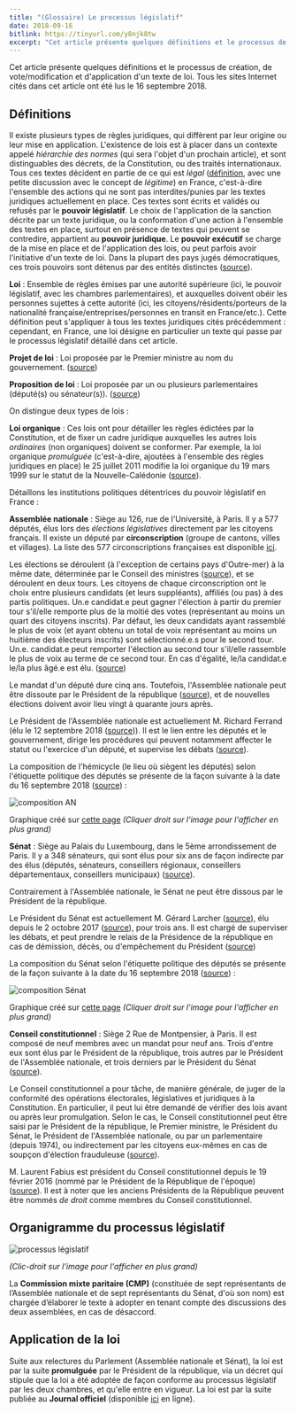 ```yaml
---
title: "(Glossaire) Le processus législatif"
date: 2018-09-16
bitlink: https://tinyurl.com/y8njk8tw
excerpt: "Cet article présente quelques définitions et le processus de création, de vote/modification et d'application d'un texte de loi."
---
```


Cet article présente quelques définitions et le processus de création, de vote/modification et d'application d'un texte de loi. Tous les sites Internet cités dans cet article ont été lus le 16 septembre 2018.

## Définitions

Il existe plusieurs types de règles juridiques, qui diffèrent par leur origine ou leur mise en application. L'existence de lois est à placer dans un contexte appelé *hiérarchie des normes* (qui sera l'objet d'un prochain article), et sont distinguables des décrets, de la Constitution, ou des traités internationaux. Tous ces textes décident en partie de ce qui est *légal* ([définition](https://www.universalis.fr/encyclopedie/legalite/), avec une petite discussion avec le concept de *légitime*) en France, c'est-à-dire l'ensemble des actions qui ne sont pas interdites/punies par les textes juridiques actuellement en place. Ces textes sont écrits et validés ou refusés par le **pouvoir législatif**. Le choix de l'application de la sanction décrite par un texte juridique, ou la conformation d'une action à l'ensemble des textes en place, surtout en présence de textes qui peuvent se contredire, appartient au **pouvoir juridique**. Le **pouvoir exécutif** se charge de la mise en place et de l'application des lois, ou peut parfois avoir l'initiative d'un texte de loi. Dans la plupart des pays jugés démocratiques, ces trois pouvoirs sont détenus par des entités distinctes ([source](http://www.vie-publique.fr/decouverte-institutions/institutions/approfondissements/separation-pouvoirs.html)).

**Loi** : Ensemble de règles émises par une autorité supérieure (ici, le pouvoir législatif, avec les chambres parlementaires), et auxquelles doivent obéir les personnes sujettes à cette autorité (ici, les citoyens/résidents/porteurs de la nationalité française/entreprises/personnes en transit en France/etc.). Cette définition peut s'appliquer à tous les textes juridiques cités précédemment : cependant, en France, une loi désigne en particulier un texte qui passe par le processus législatif détaillé dans cet article.

**Projet de loi** : Loi proposée par le Premier ministre au nom du gouvernement. ([source](http://www.vie-publique.fr/th/glossaire/projet-loi.html))

**Proposition de loi** : Loi proposée par un ou plusieurs parlementaires (député(s) ou sénateur(s)). ([source](http://www.vie-publique.fr/th/glossaire/proposition-loi.html))

On distingue deux types de lois :

**Loi organique** : Ces lois ont pour détailler les règles édictées par la Constitution, et de fixer un cadre juridique auxquelles les autres lois *ordinaires* (non organiques) doivent se conformer. Par exemple, la loi organique *promulguée* (c'est-à-dire, ajoutées à l'ensemble des règles juridiques en place) le 25 juillet 2011 modifie la loi organique du 19 mars 1999 sur le statut de la Nouvelle-Calédonie ([source](http://www.vie-publique.fr/actualite/panorama/texte-vote/loi-organique-du-25-juillet-2011-modifiant-article-121-loi-organique-no-99-209-du-19-mars-1999-relative-nouvelle-caledonie.html)).

Détaillons les institutions politiques détentrices du pouvoir législatif en France :

**Assemblée nationale** : Siège au 126, rue de l'Université, à Paris. Il y a 577 députés, élus lors des *élections législatives* directement par les citoyens français. Il existe un député par **circonscription** (groupe de cantons, villes et villages). La liste des 577 circonscriptions françaises est disponible [ici](https://www.legifrance.gouv.fr/affichCode.do;jsessionid=4BD0BA66D192172D1D1CDCC399786A89.tpdila10v_2?idSectionTA=LEGISCTA000006115471&cidTexte=LEGITEXT000006070239&dateTexte=20170516). 

Les élections se déroulent (à l'exception de certains pays d'Outre-mer) à la même date, déterminée par le Conseil des ministres ([source](http://www2.assemblee-nationale.fr/qui/elections-legislatives-des-11-et-18-juin-2017#node_39089)), et se déroulent en deux tours. Les citoyens de chaque circonscription ont le choix entre plusieurs candidats (et leurs suppléants), affiliés (ou pas) à des partis politiques. Un.e candidat.e peut gagner l'élection à partir du premier tour s'il/elle remporte plus de la moitié des votes (représentant au moins un quart des citoyens inscrits). Par défaut, les deux candidats ayant rassemblé le plus de voix (et ayant obtenu un total de voix représentant au moins un huitième des électeurs inscrits) sont sélectionné.e.s pour le second tour. Un.e. candidat.e peut remporter l'élection au second tour s'il/elle rassemble le plus de voix au terme de ce second tour. En cas d'égalité, le/la candidat.e le/la plus âgé.e est élu. ([source](http://www2.assemblee-nationale.fr/qui/elections-legislatives-des-11-et-18-juin-2017/elections-legislatives-mode-d-emploi#node_39091))

Le mandat d'un député dure cinq ans. Toutefois, l'Assemblée nationale peut être dissoute par le Président de la république ([source](http://www.vie-publique.fr/questions/dissolution-assemblee-nationale-arme-presidentielle.html)), et de nouvelles élections doivent avoir lieu vingt à quarante jours après.

Le Président de l'Assemblée nationale est actuellement M. Richard Ferrand (élu le 12 septembre 2018 ([source](http://presidence.assemblee-nationale.fr/actualites/election-du-president-de-l-assemblee-nationale))). Il est le lien entre les députés et le gouvernement, dirige les procédures qui peuvent notamment affecter le statut ou l'exercice d'un député, et supervise les débats ([source](http://www2.assemblee-nationale.fr/decouvrir-l-assemblee/role-et-pouvoirs-de-l-assemblee-nationale/les-organes-de-l-assemblee-nationale/le-president-de-l-assemblee-nationale)).

La composition de l'hémicycle (le lieu où siègent les députés) selon l'étiquette politique des députés se présente de la façon suivante à la date du 16 septembre 2018 ([source](http://www2.assemblee-nationale.fr/qui/recherche-d-un-depute-par-son-nom/modifications-a-la-composition-des-groupes)) : 

![composition AN](/images/dossiers/legislatif/composition-AN.png)

Graphique créé sur [cette page](https://www.chartgo.com/index_fr.jsp) *(Cliquer droit sur l'image pour l'afficher en plus grand)*

**Sénat** : Siège au Palais du Luxembourg, dans le 5ème arrondissement de Paris. Il y a 348 sénateurs, qui sont élus pour six ans de façon indirecte par des élus (députés, sénateurs, conseillers régionaux, conseillers départementaux, conseillers municipaux) ([source](http://www.senat.fr/role/senate.html)). 

Contrairement à l'Assemblée nationale, le Sénat ne peut être dissous par le Président de la république.

Le Président du Sénat est actuellement M. Gérard Larcher ([source](https://www.senat.fr/presidence/)), élu depuis le 2 octobre 2017 ([source](http://www.senat.fr/espace_presse/actualites/201709/election_du_president_du_president_du_senat.html)), pour trois ans. Il est chargé de superviser les débats, et peut prendre le relais de la Présidence de la république en cas de démission, décès, ou d'empêchement du Président ([source](https://www.senat.fr/role/orga.html#president))

La composition du Sénat selon l'étiquette politique des députés se présente de la façon suivante à la date du 16 septembre 2018 ([source](http://www.senat.fr/senateurs/grp.html)) : 

![composition Sénat](/images/dossiers/legislatif/composition-senat.png)

Graphique créé sur [cette page](https://www.chartgo.com/index_fr.jsp) *(Cliquer droit sur l'image pour l'afficher en plus grand)*

**Conseil constitutionnel** : Siège 2 Rue de Montpensier, à Paris. Il est composé de neuf membres avec un mandat pour neuf ans. Trois d'entre eux sont élus par le Président de la république, trois autres par le Président de l'Assemblée nationale, et trois derniers par le Président du Sénat ([source](https://www.conseil-constitutionnel.fr/le-conseil-constitutionnel)).

Le Conseil constitutionnel a pour tâche, de manière générale, de juger de la conformité des opérations électorales, législatives et juridiques à la Constitution. En particulier, il peut lui être demandé de vérifier des lois avant ou après leur promulgation. Selon le cas, le Conseil constitutionnel peut être saisi par le Président de la république, le Premier ministre, le Président du Sénat, le Président de l'Assemblée nationale, ou par un parlementaire (depuis 1974), ou indirectement par les citoyens eux-mêmes en cas de soupçon d'élection frauduleuse ([source](https://www.conseil-constitutionnel.fr/le-conseil-constitutionnel/comment-saisir-le-conseil-constitutionnel)).

M. Laurent Fabius est président du Conseil constitutionnel depuis le 19 février 2016 (nommé par le Président de la République de l'époque) ([source](https://www.conseil-constitutionnel.fr/les-membres)). Il est à noter que les anciens Présidents de la République peuvent être nommés *de droit* comme membres du Conseil constitutionnel.

## Organigramme du processus législatif

![processus législatif](/images/dossiers/legislatif/organigramme-legislatif.png)

*(Clic-droit sur l'image pour l'afficher en plus grand)*

La **Commission mixte paritaire (CMP)** (constituée de sept représentants de l’Assemblée nationale et de sept représentants du Sénat, d'où son nom) est chargée d’élaborer le texte à adopter en tenant compte des discussions des deux assemblées, en cas de désaccord.

## Application de la loi

Suite aux relectures du Parlement (Assemblée nationale et Sénat), la loi est par la suite **promulguée** par le Président de la république, via un décret qui stipule que la loi a été adoptée de façon conforme au processus législatif par les deux chambres, et qu'elle entre en vigueur. La loi est par la suite publiée au **Journal officiel** (disponible [ici](http://www.journal-officiel.gouv.fr/) en ligne).
